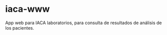 iaca-www
========

App web para IACA laboratorios, para consulta de resultados de análisis de los pacientes.

